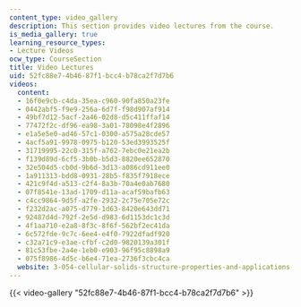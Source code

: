 ```yaml
---
content_type: video_gallery
description: This section provides video lectures from the course.
is_media_gallery: true
learning_resource_types:
- Lecture Videos
ocw_type: CourseSection
title: Video Lectures
uid: 52fc88e7-4b46-87f1-bcc4-b78ca2f7d7b6
videos:
  content:
  - 16f0e9cb-c4da-35ea-c960-90fa850a23fe
  - 0442abf5-f9e9-256a-6d7f-f98d907af914
  - 49bf7d12-5acf-2a46-02d8-d5c411ffaf14
  - 77472f2c-df96-ea98-3a01-78098e4f2896
  - e1a5e5e0-ad46-57c1-0300-a575a28cde57
  - 4acf5a91-9978-0975-b120-53ed3993525f
  - 31719995-22c0-315f-a762-7ebc0e21ea2b
  - f139d89d-6cf5-3b0b-b5d3-8820ee652870
  - 32e504d5-cb0d-9b6d-3d13-a086cd911ee0
  - 1a911313-bdd8-0931-28b5-f835f7918ece
  - 421c9f4d-a513-c2f4-8a3b-70a4e0ab7680
  - 07f8541e-13ad-1709-d11a-acaf59bafb63
  - c4cc9864-9d5f-a2fe-2932-2c75e705e72c
  - f232d2ac-a075-d779-1d63-8420e643dd71
  - 92487d4d-792f-2e5d-d983-6d1153dc1c3d
  - 4f1aa710-e2a8-8f3c-8f6f-562bf2ec41da
  - 6c572fde-9c7c-6ee4-e4f0-7922dfadf920
  - c32a71c9-e3ae-cfbf-c2d0-9820139a301f
  - 81c53fbe-2a4e-1eb0-e903-96f95c8898a9
  - 075f8986-4d5c-b6e4-71ea-2736f3cbc4ca
  website: 3-054-cellular-solids-structure-properties-and-applications-spring-2015
---
```



{{< video-gallery "52fc88e7-4b46-87f1-bcc4-b78ca2f7d7b6" >}}

